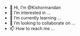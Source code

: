 - 👋 Hi, I’m @Kishormandan
- 👀 I’m interested in ...
- 🌱 I’m currently learning ...
- 💞️ I’m looking to collaborate on ...
- 📫 How to reach me ...

<!---
Kishormandan/Kishormandan is a ✨ special ✨ repository because its `README.md` (this file) appears on your GitHub profile.
You can click the Preview link to take a look at your changes.
--->
